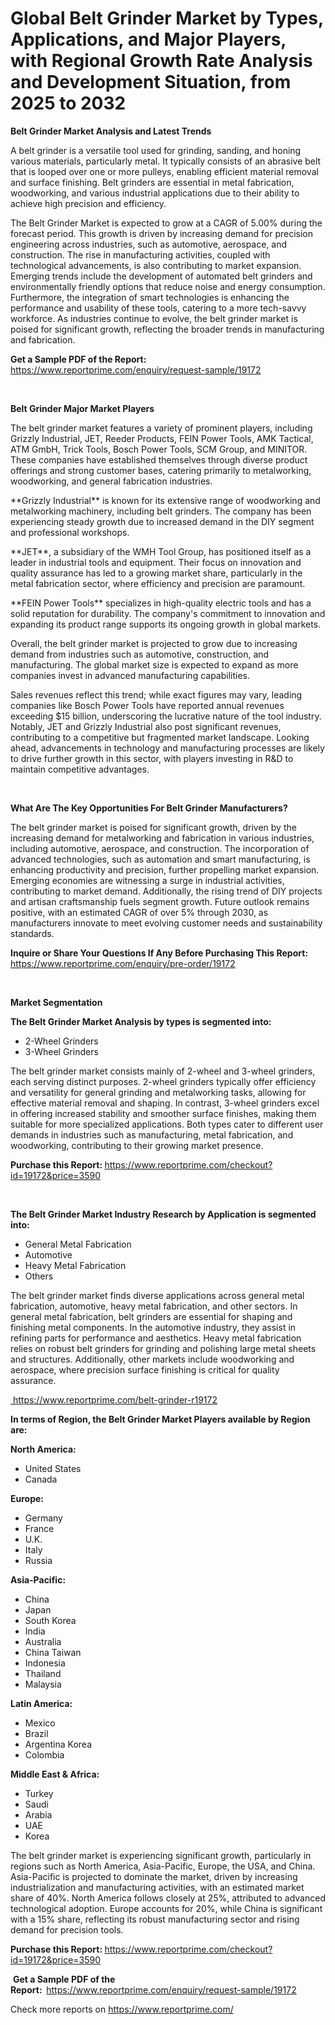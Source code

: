<p><h1>Global Belt Grinder Market by Types, Applications, and Major Players, with Regional Growth Rate Analysis and Development Situation, from 2025 to 2032</h1></p><p><strong>Belt Grinder Market Analysis and Latest Trends</strong></p>
<p><p>A belt grinder is a versatile tool used for grinding, sanding, and honing various materials, particularly metal. It typically consists of an abrasive belt that is looped over one or more pulleys, enabling efficient material removal and surface finishing. Belt grinders are essential in metal fabrication, woodworking, and various industrial applications due to their ability to achieve high precision and efficiency.</p><p>The Belt Grinder Market is expected to grow at a CAGR of 5.00% during the forecast period. This growth is driven by increasing demand for precision engineering across industries, such as automotive, aerospace, and construction. The rise in manufacturing activities, coupled with technological advancements, is also contributing to market expansion. Emerging trends include the development of automated belt grinders and environmentally friendly options that reduce noise and energy consumption. Furthermore, the integration of smart technologies is enhancing the performance and usability of these tools, catering to a more tech-savvy workforce. As industries continue to evolve, the belt grinder market is poised for significant growth, reflecting the broader trends in manufacturing and fabrication.</p></p>
<p><strong>Get a Sample PDF of the Report:&nbsp;</strong> <a href="https://www.reportprime.com/enquiry/request-sample/19172?utm_campaign=3121&utm_medium=2&utm_source=Github&utm_content=ia&utm_term=19032025&utm_id=belt-grinder">https://www.reportprime.com/enquiry/request-sample/19172</a></p>
<p>&nbsp;</p>
<p><strong>Belt Grinder Major Market Players</strong></p>
<p><p>The belt grinder market features a variety of prominent players, including Grizzly Industrial, JET, Reeder Products, FEIN Power Tools, AMK Tactical, ATM GmbH, Trick Tools, Bosch Power Tools, SCM Group, and MINITOR. These companies have established themselves through diverse product offerings and strong customer bases, catering primarily to metalworking, woodworking, and general fabrication industries.</p><p>**Grizzly Industrial** is known for its extensive range of woodworking and metalworking machinery, including belt grinders. The company has been experiencing steady growth due to increased demand in the DIY segment and professional workshops. </p><p>**JET**, a subsidiary of the WMH Tool Group, has positioned itself as a leader in industrial tools and equipment. Their focus on innovation and quality assurance has led to a growing market share, particularly in the metal fabrication sector, where efficiency and precision are paramount.</p><p>**FEIN Power Tools** specializes in high-quality electric tools and has a solid reputation for durability. The company's commitment to innovation and expanding its product range supports its ongoing growth in global markets.</p><p>Overall, the belt grinder market is projected to grow due to increasing demand from industries such as automotive, construction, and manufacturing. The global market size is expected to expand as more companies invest in advanced manufacturing capabilities. </p><p>Sales revenues reflect this trend; while exact figures may vary, leading companies like Bosch Power Tools have reported annual revenues exceeding $15 billion, underscoring the lucrative nature of the tool industry. Notably, JET and Grizzly Industrial also post significant revenues, contributing to a competitive but fragmented market landscape. Looking ahead, advancements in technology and manufacturing processes are likely to drive further growth in this sector, with players investing in R&D to maintain competitive advantages.</p></p>
<p>&nbsp;</p>
<p><strong>What Are The Key Opportunities For Belt Grinder Manufacturers?</strong></p>
<p><p>The belt grinder market is poised for significant growth, driven by the increasing demand for metalworking and fabrication in various industries, including automotive, aerospace, and construction. The incorporation of advanced technologies, such as automation and smart manufacturing, is enhancing productivity and precision, further propelling market expansion. Emerging economies are witnessing a surge in industrial activities, contributing to market demand. Additionally, the rising trend of DIY projects and artisan craftsmanship fuels segment growth. Future outlook remains positive, with an estimated CAGR of over 5% through 2030, as manufacturers innovate to meet evolving customer needs and sustainability standards.</p></p>
<p><strong>Inquire or Share Your Questions If Any Before Purchasing This Report:</strong> <a href="https://www.reportprime.com/enquiry/pre-order/19172?utm_campaign=3121&utm_medium=2&utm_source=Github&utm_content=ia&utm_term=19032025&utm_id=belt-grinder">https://www.reportprime.com/enquiry/pre-order/19172</a></p>
<p>&nbsp;</p>
<p><strong>Market Segmentation</strong></p>
<p><strong>The Belt Grinder Market Analysis by types is segmented into:</strong></p>
<p><ul><li>2-Wheel Grinders</li><li>3-Wheel Grinders</li></ul></p>
<p><p>The belt grinder market consists mainly of 2-wheel and 3-wheel grinders, each serving distinct purposes. 2-wheel grinders typically offer efficiency and versatility for general grinding and metalworking tasks, allowing for effective material removal and shaping. In contrast, 3-wheel grinders excel in offering increased stability and smoother surface finishes, making them suitable for more specialized applications. Both types cater to different user demands in industries such as manufacturing, metal fabrication, and woodworking, contributing to their growing market presence.</p></p>
<p><strong>Purchase this Report:&nbsp;</strong><a href="https://www.reportprime.com/checkout?id=19172&price=3590&utm_campaign=3121&utm_medium=2&utm_source=Github&utm_content=ia&utm_term=19032025&utm_id=belt-grinder">https://www.reportprime.com/checkout?id=19172&price=3590</a></p>
<p>&nbsp;</p>
<p><strong>The Belt Grinder Market Industry Research by Application is segmented into:</strong></p>
<p><ul><li>General Metal Fabrication</li><li>Automotive</li><li>Heavy Metal Fabrication</li><li>Others</li></ul></p>
<p><p>The belt grinder market finds diverse applications across general metal fabrication, automotive, heavy metal fabrication, and other sectors. In general metal fabrication, belt grinders are essential for shaping and finishing metal components. In the automotive industry, they assist in refining parts for performance and aesthetics. Heavy metal fabrication relies on robust belt grinders for grinding and polishing large metal sheets and structures. Additionally, other markets include woodworking and aerospace, where precision surface finishing is critical for quality assurance.</p></p>
<p><a href="https://www.reportprime.com/belt-grinder-r19172?utm_campaign=3121&utm_medium=2&utm_source=Github&utm_content=ia&utm_term=19032025&utm_id=belt-grinder">&nbsp;https://www.reportprime.com/belt-grinder-r19172</a></p>
<p><strong>In terms of Region, the Belt Grinder Market Players available by Region are:</strong></p>
<p>
    <p> <strong> North America: </strong>
        <ul>
            <li>United States</li>
            <li>Canada</li>
        </ul>
        </p> 
    <p> <strong> Europe: </strong>
        <ul>
            <li>Germany</li>
            <li>France</li>
            <li>U.K.</li>
            <li>Italy</li>
            <li>Russia</li>
        </ul>
        </p> 
    <p> <strong> Asia-Pacific: </strong>
        <ul>
            <li>China</li>
            <li>Japan</li>
            <li>South Korea</li>
            <li>India</li>
            <li>Australia</li>
            <li>China Taiwan</li>
            <li>Indonesia</li>
            <li>Thailand</li>
            <li>Malaysia</li>
        </ul>
        </p> 
    <p> <strong> Latin America: </strong>
        <ul>
            <li>Mexico</li>
            <li>Brazil</li>
            <li>Argentina Korea</li>
            <li>Colombia</li>
        </ul>
        </p> 
    <p> <strong> Middle East & Africa: </strong>
        <ul>
            <li>Turkey</li>
            <li>Saudi</li>
            <li>Arabia</li>
            <li>UAE</li>
            <li>Korea</li>
        </ul>
    </p>
    </p>
<p><p>The belt grinder market is experiencing significant growth, particularly in regions such as North America, Asia-Pacific, Europe, the USA, and China. Asia-Pacific is projected to dominate the market, driven by increasing industrialization and manufacturing activities, with an estimated market share of 40%. North America follows closely at 25%, attributed to advanced technological adoption. Europe accounts for 20%, while China is significant with a 15% share, reflecting its robust manufacturing sector and rising demand for precision tools.</p></p>
<p><strong>Purchase this Report: </strong><a href="https://www.reportprime.com/checkout?id=19172&price=3590&utm_campaign=3121&utm_medium=2&utm_source=Github&utm_content=ia&utm_term=19032025&utm_id=belt-grinder">https://www.reportprime.com/checkout?id=19172&price=3590</a></p>
<p>&nbsp;<strong>Get a Sample PDF of the Report:&nbsp;&nbsp;</strong><a href="https://www.reportprime.com/enquiry/request-sample/19172?utm_campaign=3121&utm_medium=2&utm_source=Github&utm_content=ia&utm_term=19032025&utm_id=belt-grinder">https://www.reportprime.com/enquiry/request-sample/19172</a></p>
<p><strong></strong></p>
<p>Check more reports on <a href="https://www.reportprime.com/?utm_campaign=3121&utm_medium=2&utm_source=Github&utm_content=ia&utm_term=19032025&utm_id=belt-grinder">https://www.reportprime.com/</a></p>